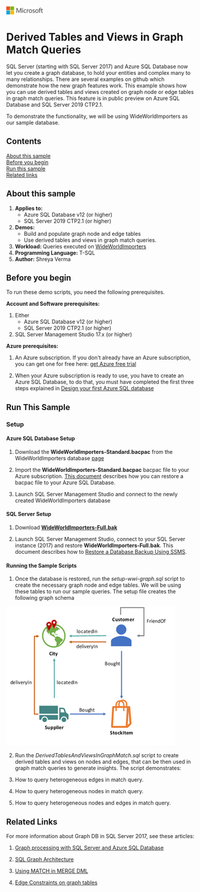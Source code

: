 ![](./media/solutions-microsoft-logo-small.png)
# Derived Tables and Views in Graph Match Queries
SQL Server (starting with SQL Server 2017) and Azure SQL Database now let you create a graph database, to hold your entities and complex many to many relationships. There are several examples on github which demonstrate how the new graph features work. This example shows how you can use derived tables and views created on graph node or edge tables in graph match queries. This feature is in public preview on Azure SQL Database and SQL Server 2019 CTP2.1.

 
To demonstrate the functionality, we will be using WideWorldImporters as our sample database.  

## Contents
[About this sample](#about-this-sample)<br/>
[Before you begin](#before-you-begin)<br/>
[Run this sample](#run-this-sample)<br/>
[Related links](#related-links)

## About this sample
1.  **Applies to:**
    -   Azure SQL Database v12 (or higher)
    -   SQL Server 2019 CTP2.1 (or higher)
2.  **Demos:**
    -   Build and populate graph node and edge tables
    -   Use derived tables and views in graph match queries. 
3.  **Workload:**  Queries executed on  [WideWorldImporters](https://github.com/Microsoft/sql-server-samples/releases/tag/wide-world-importers-v1.0)
4.  **Programming Language:**  T-SQL
5.  **Author:**  Shreya Verma

## Before you begin
To run these demo scripts, you need the following prerequisites.

**Account and Software prerequisites:**

1.  Either
    -   Azure SQL Database v12 (or higher)
    -   SQL Server 2019 CTP2.1 (or higher)
2.  SQL Server Management Studio 17.x (or higher)

**Azure prerequisites:**

1.  An Azure subscription. If you don't already have an Azure subscription, you can get one for free here:  [get Azure free trial](https://azure.microsoft.com/en-us/free/)
    
2.  When your Azure subscription is ready to use, you have to create an Azure SQL Database, to do that, you must have completed the first three steps explained in  [Design your first Azure SQL database](https://docs.microsoft.com/en-us/azure/sql-database/sql-database-design-first-database)

## Run This Sample

### Setup
#### Azure SQL Database Setup

1.  Download the  **WideWorldImporters-Standard.bacpac**  from the WideWorldImporters database  [page](https://github.com/Microsoft/sql-server-samples/releases/tag/wide-world-importers-v1.0)
    
2.  Import the  **WideWorldImporters-Standard.bacpac**  bacpac file to your Azure subscription. [This document](https://docs.microsoft.com/en-us/azure/sql-database/sql-database-import) describes how you can restore a bacpac file to your Azure SQL Database.
    
3.  Launch SQL Server Management Studio and connect to the newly created WideWorldImporters database
    

#### SQL Server Setup

1.  Download  [**WideWorldImporters-Full.bak**](https://github.com/Microsoft/sql-server-samples/releases/tag/wide-world-importers-v1.0)
    
2.  Launch SQL Server Management Studio, connect to your SQL Server instance (2017) and restore  **WideWorldImporters-Full.bak**.  This document describes how to [Restore a Database Backup Using SSMS](https://docs.microsoft.com/en-us/sql/relational-databases/backup-restore/restore-a-database-backup-using-ssms). 


#### Running the Sample Scripts
1. Once the database is restored, run the *setup-wwi-graph.sql* script to create the necessary graph node and edge tables. We will be using these tables to run our sample queries. The setup file creates the following graph schema

![DerivedTablesAndViewsInGraphMatch Schema](graph-layout.png)


2. Run the *DerivedTablesAndViewsInGraphMatch.sql* script to create derived tables and views on nodes and edges, that can be then used in graph match queries to generate insights. The script demonstrates:

 1. How to query heterogeneous edges in match query.
 2. How to query heterogeneous nodes in match query.
 3. How to query heterogeneous nodes and edges in match query. 
 
## Related Links

For more information about Graph DB in SQL Server 2017, see these articles:

1.  [Graph processing with SQL Server and Azure SQL Database](https://docs.microsoft.com/en-us/sql/relational-databases/graphs/sql-graph-overview)
    
2.  [SQL Graph Architecture](https://docs.microsoft.com/en-us/sql/relational-databases/graphs/sql-graph-architecture)
    
3.  [Using MATCH in MERGE DML](https://blogs.msdn.microsoft.com/sqlserverstorageengine/2018/07/16/match-support-in-merge-dml-for-graph-tables/)
4.  [Edge Constraints on graph tables](https://blogs.msdn.microsoft.com/sqlserverstorageengine/2018/09/28/public-preview-of-graph-edge-constraints-on-sql-server-2019/)


